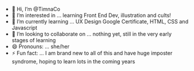 - 👋 Hi, I’m @TimnaCo
- 👀 I’m interested in ... learning Front End Dev, illustration and cults!
- 🌱 I’m currently learning ... UX Design Google Certificate, HTML, CSS and Javascript
- 💞️ I’m looking to collaborate on ... nothing yet, still in the very early stages of learning
- 😄 Pronouns: ... she/her
- ⚡ Fun fact: ... I am brand new to all of this and have huge imposter syndrome, hoping to learn lots in the coming years

<!---
TimnaCo/TimnaCo is a ✨ special ✨ repository because its `README.md` (this file) appears on your GitHub profile.
You can click the Preview link to take a look at your changes.
--->
